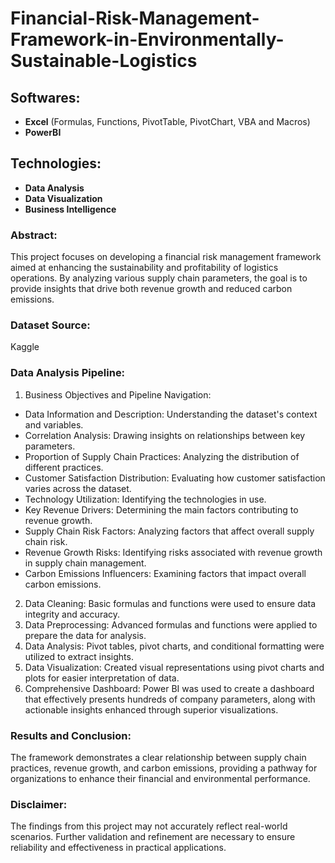 # Financial-Risk-Management-Framework-in-Environmentally-Sustainable-Logistics

## Softwares: 
- **Excel** (Formulas, Functions, PivotTable, PivotChart, VBA and Macros)
- **PowerBI**

## Technologies: 
- **Data Analysis**
- **Data Visualization**
- **Business Intelligence**

### Abstract: 
This project focuses on developing a financial risk management framework aimed at enhancing the sustainability and profitability of logistics operations. By analyzing various supply chain parameters, the goal is to provide insights that drive both revenue growth and reduced carbon emissions.

### Dataset Source:
Kaggle

### Data Analysis Pipeline:
1. Business Objectives and Pipeline Navigation:
- Data Information and Description: Understanding the dataset's context and variables.
- Correlation Analysis: Drawing insights on relationships between key parameters.
- Proportion of Supply Chain Practices: Analyzing the distribution of different practices.
- Customer Satisfaction Distribution: Evaluating how customer satisfaction varies across the dataset.
- Technology Utilization: Identifying the technologies in use.
- Key Revenue Drivers: Determining the main factors contributing to revenue growth.
- Supply Chain Risk Factors: Analyzing factors that affect overall supply chain risk.
- Revenue Growth Risks: Identifying risks associated with revenue growth in supply chain management.
- Carbon Emissions Influencers: Examining factors that impact overall carbon emissions.
2. Data Cleaning: Basic formulas and functions were used to ensure data integrity and accuracy.
3. Data Preprocessing: Advanced formulas and functions were applied to prepare the data for analysis.
4. Data Analysis: Pivot tables, pivot charts, and conditional formatting were utilized to extract insights.
5. Data Visualization: Created visual representations using pivot charts and plots for easier interpretation of data.
6. Comprehensive Dashboard: Power BI was used to create a dashboard that effectively presents hundreds of company parameters, along with actionable insights enhanced through superior visualizations.

### Results and Conclusion: 
The framework demonstrates a clear relationship between supply chain practices, revenue growth, and carbon emissions, providing a pathway for organizations to enhance their financial and environmental performance.

### Disclaimer: 
The findings from this project may not accurately reflect real-world scenarios. Further validation and refinement are necessary to ensure reliability and effectiveness in practical applications.

